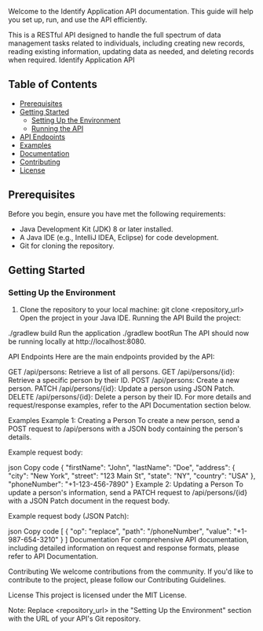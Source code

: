 Welcome to the Identify Application API documentation. This guide will help you set up, run, and use the API efficiently.

This is a RESTful API designed to handle the full spectrum of data management tasks related to individuals,
including creating new records, reading existing information,
updating data as needed, and deleting records when required.
 Identify Application API


## Table of Contents
- [Prerequisites](#prerequisites)
- [Getting Started](#getting-started)
  - [Setting Up the Environment](#setting-up-the-environment)
  - [Running the API](#running-the-api)
- [API Endpoints](#api-endpoints)
- [Examples](#examples)
- [Documentation](#documentation)
- [Contributing](#contributing)
- [License](#license)

## Prerequisites
Before you begin, ensure you have met the following requirements:
- Java Development Kit (JDK) 8 or later installed.
- A Java IDE (e.g., IntelliJ IDEA, Eclipse) for code development.
- Git for cloning the repository.

## Getting Started

### Setting Up the Environment
1. Clone the repository to your local machine:
   git clone <repository_url>
Open the project in your Java IDE.
Running the API
Build the project:

./gradlew build
Run the application
./gradlew bootRun
The API should now be running locally at http://localhost:8080.

API Endpoints
Here are the main endpoints provided by the API:

GET /api/persons: Retrieve a list of all persons.
GET /api/persons/{id}: Retrieve a specific person by their ID.
POST /api/persons: Create a new person.
PATCH /api/persons/{id}: Update a person using JSON Patch.
DELETE /api/persons/{id}: Delete a person by their ID.
For more details and request/response examples, refer to the API Documentation section below.

Examples
Example 1: Creating a Person
To create a new person, send a POST request to /api/persons with a JSON body containing the person's details.

Example request body:

json
Copy code
{
  "firstName": "John",
  "lastName": "Doe",
  "address": {
    "city": "New York",
    "street": "123 Main St",
    "state": "NY",
    "country": "USA"
  },
  "phoneNumber": "+1-123-456-7890"
}
Example 2: Updating a Person
To update a person's information, send a PATCH request to /api/persons/{id} with a JSON Patch document in the request body.

Example request body (JSON Patch):

json
Copy code
[
  { "op": "replace", "path": "/phoneNumber", "value": "+1-987-654-3210" }
]
Documentation
For comprehensive API documentation, including detailed information on request and response formats, please refer to API Documentation.

Contributing
We welcome contributions from the community. If you'd like to contribute to the project, please follow our Contributing Guidelines.

License
This project is licensed under the MIT License.

Note: Replace <repository_url> in the "Setting Up the Environment" section with the URL of your API's Git repository.

